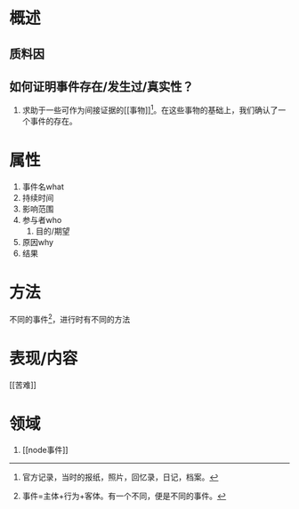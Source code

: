 # 概述
## 质料因

## 如何证明事件存在/发生过/真实性？
1. 求助于一些可作为间接证据的[[事物]][^1]。在这些事物的基础上，我们确认了一个事件的存在。
# 属性

1. 事件名what
2. 持续时间
3. 影响范围
4. 参与者who
	1. 目的/期望
5. 原因why
6. 结果
# 方法
不同的事件[^2]，进行时有不同的方法
# 表现/内容
[[苦难]]

# 领域
1. [[node事件]]

[^1]: 官方记录，当时的报纸，照片，回忆录，日记，档案。
[^2]: 事件=主体+行为+客体。有一个不同，便是不同的事件。